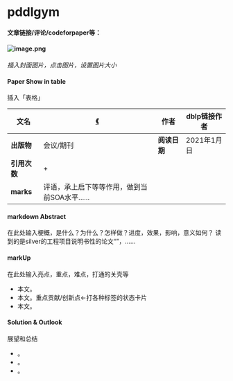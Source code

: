 # pddlgym

#### 文章链接/评论/codeforpaper等：
#### ![image.png](https://cdn.nlark.com/yuque/0/2019/png/215718/1567507815646-d739438a-8ffd-4107-9d87-130e2104446a.png#align=left&display=inline&height=232&margin=%5Bobject%20Object%5D&name=image.png&originHeight=1553&originWidth=1080&size=367334&status=done&style=none&width=161)
_插入封面图片，点击图片，设置图片大小_
#### Paper Show in table
插入「表格」

| **文名** | [《](https://book.douban.com/subject/25944034/) | **作者** | dblp链接作者 |
| --- | --- | --- | --- |
| **出版物** | 会议/期刊 | **阅读日期** | 2021年1月 日 |
| **引用次数** | + |  |  |
| **marks** | 评语，承上启下等等作用，做到当前SOA水平...... |  |  |



#### markdown Abstract
在此处输入梗概，是什么？为什么？怎样做？进度，效果，影响，意义如何？
读到的是silver的工程项目说明书性的论文“”，……

#### markUp
在此处输入亮点，重点，难点，打通的关壳等

- 本文。
- 本文。重点贡献/创新点←打各种标签的状态卡片
- 本文。



#### Solution & Outlook
展望和总结

- 。
- 。
- 。

